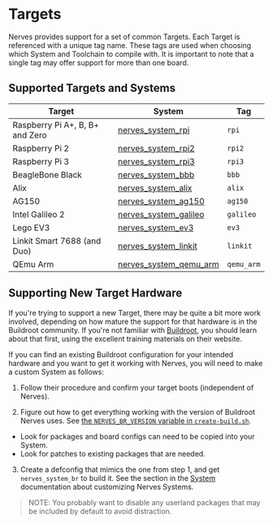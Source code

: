 # Targets

Nerves provides support for a set of common Targets.
Each Target is referenced with a unique tag name.
These tags are used when choosing which System and Toolchain to compile with.
It is important to note that a single tag may offer support for more than one board.

## Supported Targets and Systems

Target | System | Tag
--- | --- | ---
Raspberry Pi A+, B, B+ and Zero | [nerves_system_rpi](https://github.com/nerves-project/nerves_system_rpi) | `rpi`
Raspberry Pi 2 | [nerves_system_rpi2](https://github.com/nerves-project/nerves_system_rpi2) | `rpi2`
Raspberry Pi 3 | [nerves_system_rpi3](https://github.com/nerves-project/nerves_system_rpi3) | `rpi3`
BeagleBone Black | [nerves_system_bbb](https://github.com/nerves-project/nerves_system_bbb) | `bbb`
Alix | [nerves_system_alix](https://github.com/nerves-project/nerves_system_alix) | `alix`
AG150 | [nerves_system_ag150](https://github.com/nerves-project/nerves_system_ag150) | `ag150`
Intel Galileo 2 | [nerves_system_galileo](https://github.com/nerves-project/nerves_system_galileo) | `galileo`
Lego EV3 | [nerves_system_ev3](https://github.com/nerves-project/nerves_system_ev3) | `ev3`
Linkit Smart 7688 (and Duo) | [nerves_system_linkit](https://github.com/nerves-project/nerves_system_linkit) | `linkit`
QEmu Arm | [nerves_system_qemu_arm](https://github.com/nerves-project/nerves_system_qemu_arm) | `qemu_arm`

## Supporting New Target Hardware

If you're trying to support a new Target, there may be quite a bit more work involved, depending on how mature the support for that hardware is in the Buildroot community.
If you're not familiar with [Buildroot](https://buildroot.org/), you should learn about that first, using the excellent training materials on their website.

If you can find an existing Buildroot configuration for your intended hardware and you want to get it working with Nerves, you will need to make a custom System as follows:

1.  Follow their procedure and confirm your target boots (independent of Nerves).

2.  Figure out how to get everything working with the version of Buildroot Nerves uses.
    See [the `NERVES_BR_VERSION` variable in `create-build.sh`](https://github.com/nerves-project/nerves_system_br/blob/master/create-build.sh).

  * Look for packages and board configs can need to be copied into your System.
  * Look for patches to existing packages that are needed.

3. Create a defconfig that mimics the one from step 1, and get `nerves_system_br` to build it.
   See the section in the [System](systems.html) documentation about customizing Nerves Systems.

> NOTE: You probably want to disable any userland packages that may be included by default to avoid distraction.

